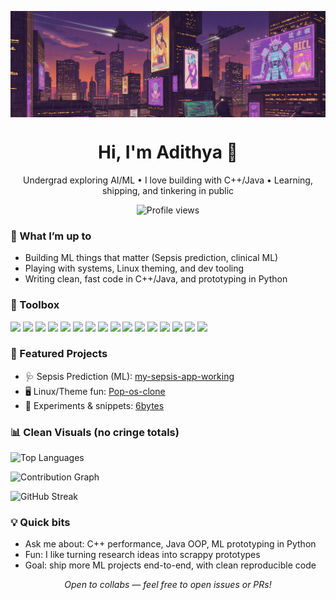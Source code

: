 <p align="center">
  <!-- Display-only crop: adjust the height value to change how much of the bottom is hidden -->
  <div style="width:100%; max-width:1000px; height:170px; overflow:hidden; margin:0 auto;">
    <!-- Make sure unnamed.png exists at the repo root -->
    <img src="unnamed.png" alt="Banner" style="width:100%; display:block;" />
  </div>
</p>

<h1 align="center">Hi, I'm Adithya 👋</h1>

<p align="center">
  Undergrad exploring AI/ML • I love building with C++/Java • Learning, shipping, and tinkering in public
</p>

<p align="center">
  <img src="https://komarev.com/ghpvc/?username=Adithya1217&style=flat-square&color=blueviolet" alt="Profile views" />
</p>

### 🚀 What I’m up to
- Building ML things that matter (Sepsis prediction, clinical ML)
- Playing with systems, Linux theming, and dev tooling
- Writing clean, fast code in C++/Java, and prototyping in Python

### 🧰 Toolbox
<p>
  <!-- Languages -->
  <img src="https://img.shields.io/badge/C++-00599C?style=for-the-badge&logo=cplusplus&logoColor=white" />
  <img src="https://img.shields.io/badge/Java-ED8B00?style=for-the-badge&logo=openjdk&logoColor=white" />
  <img src="https://img.shields.io/badge/Python-3776AB?style=for-the-badge&logo=python&logoColor=ffdd54" />
  <img src="https://img.shields.io/badge/JS-323330?style=for-the-badge&logo=javascript&logoColor=F7DF1E" />
  <!-- ML / Data -->
  <img src="https://img.shields.io/badge/NumPy-013243?style=for-the-badge&logo=numpy&logoColor=white" />
  <img src="https://img.shields.io/badge/Pandas-150458?style=for-the-badge&logo=pandas&logoColor=white" />
  <img src="https://img.shields.io/badge/scikit--learn-F7931E?style=for-the-badge&logo=scikitlearn&logoColor=white" />
  <img src="https://img.shields.io/badge/TensorFlow-FF6F00?style=for-the-badge&logo=tensorflow&logoColor=white" />
  <img src="https://img.shields.io/badge/PyTorch-EE4C2C?style=for-the-badge&logo=pytorch&logoColor=white" />
  <img src="https://img.shields.io/badge/OpenCV-27338e?style=for-the-badge&logo=opencv&logoColor=white" />
  <!-- Tools -->
  <img src="https://img.shields.io/badge/Git-F05033?style=for-the-badge&logo=git&logoColor=white" />
  <img src="https://img.shields.io/badge/GitHub-181717?style=for-the-badge&logo=github&logoColor=white" />
  <img src="https://img.shields.io/badge/Linux-000?style=for-the-badge&logo=linux&logoColor=FCC624" />
  <img src="https://img.shields.io/badge/Ubuntu-E95420?style=for-the-badge&logo=ubuntu&logoColor=white" />
  <img src="https://img.shields.io/badge/VS%20Code-0078D4?style=for-the-badge&logo=visualstudiocode&logoColor=white" />
  <img src="https://img.shields.io/badge/Jupyter-F37626?style=for-the-badge&logo=jupyter&logoColor=white" />
</p>

### 🔭 Featured Projects
- 🩺 Sepsis Prediction (ML): [my-sepsis-app-working](https://github.com/Adithya1217/my-sepsis-app-working)
- 🖥️ Linux/Theme fun: [Pop-os-clone](https://github.com/Adithya1217/Pop-os-clone)
- 🧩 Experiments & snippets: [6bytes](https://github.com/Adithya1217/6bytes)

### 📊 Clean Visuals (no cringe totals)
<p>
  <img height="170" src="https://github-readme-stats.vercel.app/api/top-langs/?username=Adithya1217&layout=compact&langs_count=8&theme=radical&hide_border=true" alt="Top Languages" />
</p>

<p>
  <img src="https://github-readme-activity-graph.vercel.app/graph?username=Adithya1217&theme=github-compact&hide_border=true&area=true&custom_title=Contribution%20Graph" alt="Contribution Graph" />
</p>

<p>
  <img height="170" src="https://streak-stats.demolab.com?user=Adithya1217&theme=radical&hide_border=true" alt="GitHub Streak" />
</p>

### 💡 Quick bits
- Ask me about: C++ performance, Java OOP, ML prototyping in Python
- Fun: I like turning research ideas into scrappy prototypes
- Goal: ship more ML projects end-to-end, with clean reproducible code

<p align="center">
  <i>Open to collabs — feel free to open issues or PRs!</i>
</p>